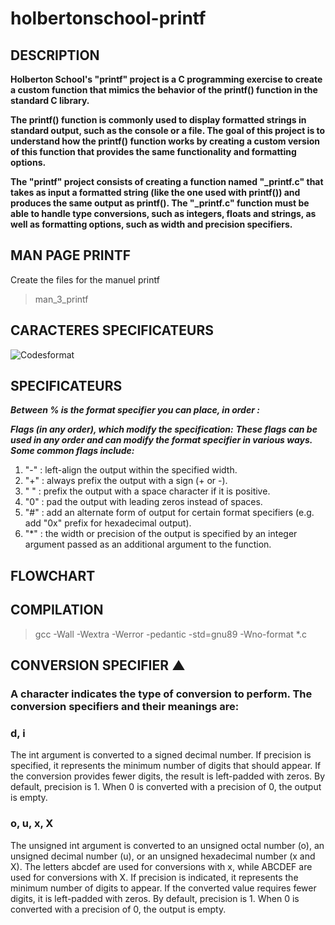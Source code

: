 # holbertonschool-printf

## DESCRIPTION
**Holberton School's "printf" project is a C programming exercise to create a custom function that mimics the behavior of the printf() function in the standard C library.**

**The printf() function is commonly used to display formatted strings in standard output, such as the console or a file. The goal of this project is to understand how the printf() function works by creating a custom version of this function that provides the same functionality and formatting options.**

**The "printf" project consists of creating a function named "_printf.c" that takes as input a formatted string (like the one used with printf()) and produces the same output as printf(). The "_printf.c" function must be able to handle type conversions, such as integers, floats and strings, as well as formatting options, such as width and precision specifiers.**





## MAN PAGE PRINTF
Create the files for the manuel printf
> man_3_printf


## CARACTERES SPECIFICATEURS 
![Codesformat](https://user-images.githubusercontent.com/122387449/228476864-4416d0e8-857d-4b2e-9add-567dc91a6745.png)





## SPECIFICATEURS
***Between % is the format specifier you can place, in order :***

***Flags (in any order), which modify the specification:***
***These flags can be used in any order and can modify the format specifier in various ways. Some common flags include:***

1. "-" : left-align the output within the specified width.
2. "+" : always prefix the output with a sign (+ or -).
3. " " : prefix the output with a space character if it is positive.
4. "0" : pad the output with leading zeros instead of spaces.
5. "#" : add an alternate form of output for certain format specifiers (e.g. add "0x" prefix for hexadecimal output).
6. "*" : the width or precision of the output is specified by an integer argument passed as an additional argument to the function.

## FLOWCHART


## COMPILATION 
> gcc -Wall -Wextra -Werror -pedantic -std=gnu89 -Wno-format *.c

## CONVERSION SPECIFIER ▲

### A character indicates the type of conversion to perform. The conversion specifiers and their meanings are:

### d, i
The int argument is converted to a signed decimal number. If precision is specified, it represents the minimum number of digits that should appear. If the conversion provides fewer digits, the result is left-padded with zeros. By default, precision is 1. When 0 is converted with a precision of 0, the output is empty.
### o, u, x, X
The unsigned int argument is converted to an unsigned octal number (o), an unsigned decimal number (u), or an unsigned hexadecimal number (x and X). The letters abcdef are used for conversions with x, while ABCDEF are used for conversions with X. If precision is indicated, it represents the minimum number of digits to appear. If the converted value requires fewer digits, it is left-padded with zeros. By default, precision is 1. When 0 is converted with a precision of 0, the output is empty.


